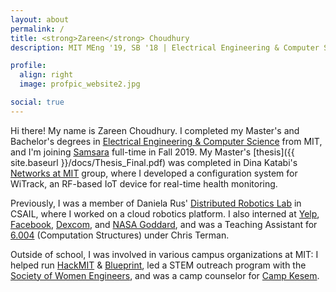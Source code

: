 ```yaml
---
layout: about
permalink: /
title: <strong>Zareen</strong> Choudhury
description: MIT MEng '19, SB '18 | Electrical Engineering & Computer Science

profile:
  align: right
  image: profpic_website2.jpg

social: true
---
```


Hi there! My name is Zareen Choudhury. I completed my Master's and Bachelor's degrees in [Electrical Engineering & Computer Science](https://www.eecs.mit.edu/) from MIT, and I'm joining [Samsara](https://www.samsara.com/) full-time in Fall 2019. My Master's [thesis]({{ site.baseurl }}/docs/Thesis_Final.pdf) was completed in Dina Katabi's [Networks at MIT](http://groups.csail.mit.edu/netmit/wordpress/) group, where I developed a configuration system for WiTrack, an RF-based IoT device for real-time health monitoring. 

Previously, I was a member of Daniela Rus' [Distributed Robotics Lab](http://groups.csail.mit.edu/drl/wiki/index.php?title=Main_Page) in CSAIL, where I worked on a cloud robotics platform. I also interned at [Yelp](https://www.yelp.com/), [Facebook](https://www.facebook.com/), [Dexcom](https://www.dexcom.com/), and [NASA Goddard](https://www.nasa.gov/goddard), and was a Teaching Assistant for [6.004](https://6004.mit.edu/) (Computation Structures) under Chris Terman.

Outside of school, I was involved in various campus organizations at MIT: I helped run [HackMIT](https://hackmit.org/) & [Blueprint](https://blueprint.hackmit.org/), led a STEM outreach program with the [Society of Women Engineers](http://swe.mit.edu/), and was a camp counselor for [Camp Kesem](http://campkesem.org/). 

